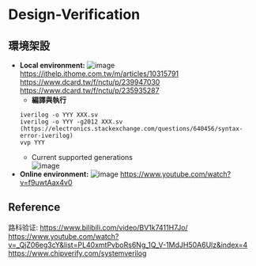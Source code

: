 # Design-Verification
## 環境架設
- **Local environment:**
  ![image](https://github.com/user-attachments/assets/ec80103c-f504-4db7-a466-33e12b753d41)
  https://ithelp.ithome.com.tw/m/articles/10315791  
  https://www.dcard.tw/f/nctu/p/239947030  
  https://www.dcard.tw/f/nctu/p/235935287
  - **編譯與執行**
  ```
  iverilog -o YYY XXX.sv  
  iverilog -o YYY -g2012 XXX.sv (https://electronics.stackexchange.com/questions/640456/syntax-error-iverilog)
  vvp YYY
  ```
  - Current supported generations  
  ![image](https://github.com/user-attachments/assets/ce38d515-bda4-4869-b639-a58ed86026a8)
- **Online environment:**
  ![image](https://github.com/user-attachments/assets/bad19595-3b14-490b-935c-6a4cfa8c5e65)
  https://www.youtube.com/watch?v=f9uwtAax4v0
## Reference
路科验证: https://www.bilibili.com/video/BV1k7411H7Jo/  
https://www.youtube.com/watch?v=_QjZ06eg3cY&list=PL40xmtPvboRs6Ng_1Q_V-1MdJH50A6Ulz&index=4  
https://www.chipverify.com/systemverilog  
